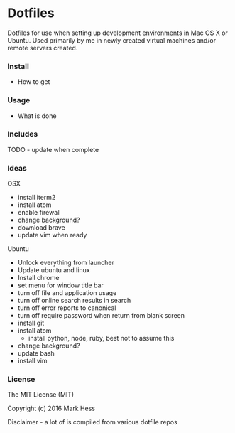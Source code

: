 # Dotfiles
Dotfiles for use when setting up development environments in Mac OS X or Ubuntu.
Used primarily by me in newly created virtual machines and/or remote servers
created.

### Install
- How to get

### Usage
- What is done

### Includes
TODO - update when complete

### Ideas
OSX
- install iterm2
- install atom
- enable firewall
- change background?
- download brave
- update vim when ready

Ubuntu
- Unlock everything from launcher
- Update ubuntu and linux
- Install chrome
- set menu for window title bar
- turn off file and application usage
- turn off online search results in search
- turn off error reports to canonical
- turn off require password when return from blank screen
- install git
- install atom
    - install python, node, ruby, best not to assume this
- change background?
- update bash
- install vim

### License
The MIT License (MIT)

Copyright (c) 2016 Mark Hess

Disclaimer - a lot of is compiled from various dotfile repos
